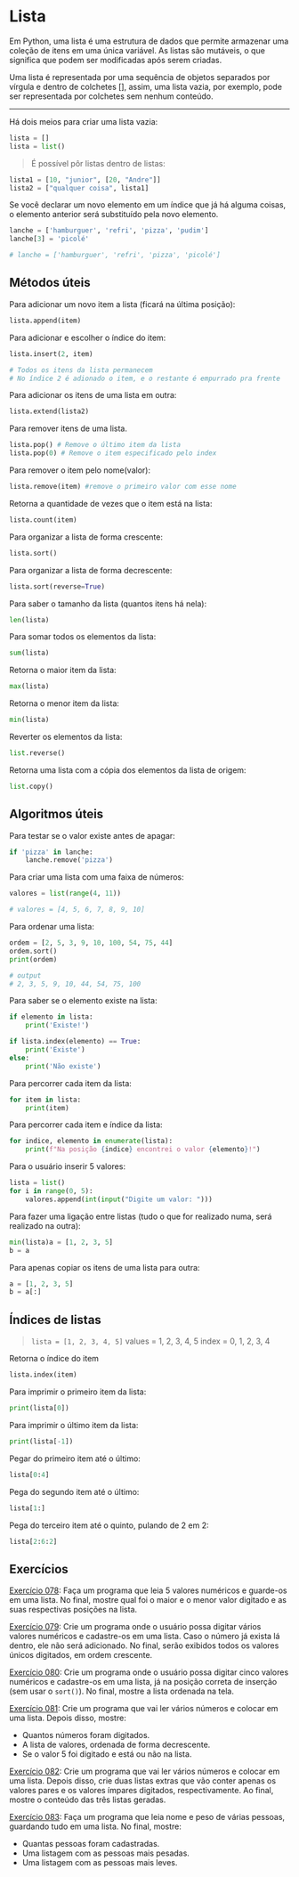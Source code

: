 # Lista

Em Python, uma lista é uma estrutura de dados que permite armazenar uma coleção de itens em uma única variável. As listas são mutáveis, o que significa que podem ser modificadas após serem criadas.

Uma lista é representada por uma sequência de objetos separados por vírgula e dentro de colchetes [], assim, uma lista vazia, por exemplo, pode ser representada por colchetes sem nenhum conteúdo.

<hr>

Há dois meios para criar uma lista vazia:

```python
lista = []
lista = list()
```

> É possível pôr listas dentro de listas:

```python
lista1 = [10, "junior", [20, "Andre"]]
lista2 = ["qualquer coisa", lista1]
```

Se você declarar um novo elemento em um índice que já há alguma coisas, o elemento anterior será substituído pela novo elemento.

```python
lanche = ['hamburguer', 'refri', 'pizza', 'pudim']
lanche[3] = 'picolé'

# lanche = ['hamburguer', 'refri', 'pizza', 'picolé']
```

## Métodos úteis

Para adicionar um novo item a lista (ficará na última posição):

```python
lista.append(item)
```

Para adicionar e escolher o índice do item:

```python
lista.insert(2, item)

# Todos os itens da lista permanecem
# No índice 2 é adionado o item, e o restante é empurrado pra frente
```

Para adicionar os itens de uma lista em outra:

```python
lista.extend(lista2)
```

Para remover itens de uma lista.

```python
lista.pop() # Remove o último item da lista
lista.pop(0) # Remove o item especificado pelo index
```

Para remover o item pelo nome(valor):

```python
lista.remove(item) #remove o primeiro valor com esse nome
```

Retorna a quantidade de vezes que o item está na lista:

```python
lista.count(item)
```

Para organizar a lista de forma crescente:

```python
lista.sort()
```

Para organizar a lista de forma decrescente:

```python
lista.sort(reverse=True)
```

Para saber o tamanho da lista (quantos itens há nela):

```python
len(lista)
```

Para somar todos os elementos da lista:

```python
sum(lista)
```

Retorna o maior item da lista:

```python
max(lista)
```

Retorna o menor item da lista:

```python
min(lista)
```

Reverter os elementos da lista:

```python
list.reverse()
```

Retorna uma lista com a cópia dos elementos da lista de origem:

```python
list.copy()
```

## Algoritmos úteis

Para testar se o valor existe antes de apagar:

```python
if 'pizza' in lanche:
	lanche.remove('pizza')
```

Para criar uma lista com uma faixa de números:

```python
valores = list(range(4, 11))

# valores = [4, 5, 6, 7, 8, 9, 10]
```

Para ordenar uma lista:

```python
ordem = [2, 5, 3, 9, 10, 100, 54, 75, 44]
ordem.sort()
print(ordem)

# output
# 2, 3, 5, 9, 10, 44, 54, 75, 100
```

Para saber se o elemento existe na lista:

```python
if elemento in lista:
	print('Existe!')
```

```python
if lista.index(elemento) == True:
	print('Existe')
else:
	print('Não existe')
```

Para percorrer cada item da lista:

```python
for item in lista:
	print(item)
```

Para percorrer cada item e índice da lista:

```python
for indice, elemento in enumerate(lista):
	print(f"Na posição {indice} encontrei o valor {elemento}!")
```

Para o usuário inserir 5 valores:

```python
lista = list()
for i in range(0, 5):
	valores.append(int(input("Digite um valor: ")))
```

Para fazer uma ligação entre listas (tudo o que for realizado numa, será realizado na outra):

```python
min(lista)a = [1, 2, 3, 5]
b = a
```

Para apenas copiar os itens de uma lista para outra:

```python
a = [1, 2, 3, 5]
b = a[:]
```

## Índices de listas

> `lista = [1, 2, 3, 4, 5]`
> values = 1, 2, 3, 4, 5
> index = 0, 1, 2, 3, 4

Retorna o índice do item

```python
lista.index(item)
```

Para imprimir o primeiro item da lista:

```python
print(lista[0])
```

Para imprimir o último item da lista:

```python
print(lista[-1])
```

Pegar do primeiro item até o último:

```python
lista[0:4]
```

Pega do segundo item até o último:

```python
lista[1:]
```

Pega do terceiro item até o quinto, pulando de 2 em 2:

```python
lista[2:6:2]
```

## Exercícios

[Exercício 078](https://github.com/andre-jnr/estudos-python/tree/main/exercicios/09%20-%20listas/exercicios/078_posicao_maior): Faça um programa que leia 5 valores numéricos e guarde-os em uma lista. No final, mostre qual foi o maior e o menor valor digitado e as suas respectivas posições na lista.

[Exercício 079](https://github.com/andre-jnr/estudos-python/tree/main/exercicios/09%20-%20listas/exercicios/079_valores_unicos_crescente): Crie um programa onde o usuário possa digitar vários valores numéricos e cadastre-os em uma lista. Caso o número já exista lá dentro, ele não será adicionado. No final, serão exibidos todos os valores únicos digitados, em ordem crescente.

[Exercício 080](https://github.com/andre-jnr/estudos-python/tree/main/exercicios/09%20-%20listas/exercicios/080_valores_ordenados_sem_sort): Crie um programa onde o usuário possa digitar cinco valores numéricos e cadastre-os em uma lista, já na posição correta de inserção (sem usar o `sort()`). No final, mostre a lista ordenada na tela.

[Exercício 081](https://github.com/andre-jnr/estudos-python/tree/main/exercicios/09%20-%20listas/exercicios/081_extraindo_dados_listas): Crie um programa que vai ler vários números e colocar em uma lista. Depois disso, mostre:

- Quantos números foram digitados.
- A lista de valores, ordenada de forma decrescente.
- Se o valor 5 foi digitado e está ou não na lista.

[Exercício 082](https://github.com/andre-jnr/estudos-python/tree/main/exercicios/09%20-%20listas/exercicios/082_dividindo_valores_listas): Crie um programa que vai ler vários números e colocar em uma lista. Depois disso, crie duas listas extras que vão conter apenas os valores pares e os valores ímpares digitados, respectivamente. Ao final, mostre o conteúdo das três listas geradas.

[Exercício 083](https://github.com/andre-jnr/estudos-python/tree/main/exercicios/09%20-%20listas/exercicios/083_validando_expressoes_matematicas): Faça um programa que leia nome e peso de várias pessoas, guardando tudo em uma lista. No final, mostre:

- Quantas pessoas foram cadastradas.
- Uma listagem com as pessoas mais pesadas.
- Uma listagem com as pessoas mais leves.
